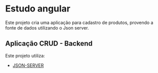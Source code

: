 # Estudo angular

Este projeto cria uma aplicação para cadastro de produtos, provendo a fonte de dados utilizando o Json server. 

## Aplicação CRUD - Backend

Este projeto utiliza:

- [JSON-SERVER][#1]

[#1]: https://www.npmjs.com/package/json-server

